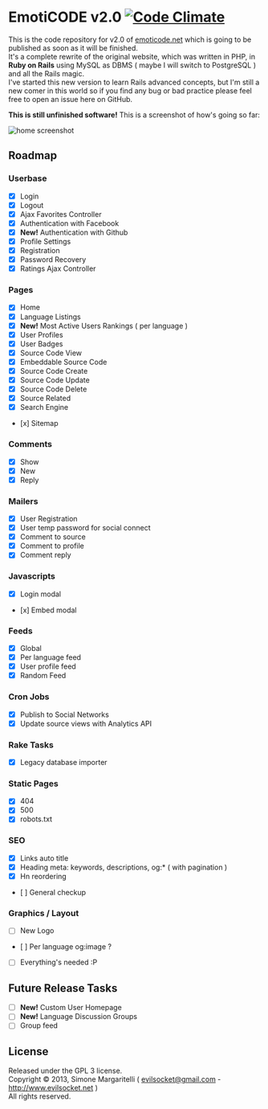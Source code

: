 # EmotiCODE v2.0 [![Code Climate](https://codeclimate.com/github/evilsocket/emoticode.png)](https://codeclimate.com/github/evilsocket/emoticode)

This is the code repository for v2.0 of [emoticode.net](http://www.emoticode.net/) which is going to be published as soon as it will be finished.  
It's a complete rewrite of the original website, which was written in PHP, in **Ruby on Rails** using MySQL
as DBMS ( maybe I will switch to PostgreSQL ) and all the Rails magic.  
I've started this new version to learn Rails advanced concepts, but I'm still a new comer in this world so if you find any bug or bad practice please feel free to open an issue here on GitHub.  

  
**This is still unfinished software!** This is a screenshot of how's going so far:  

![home screenshot](https://fbcdn-sphotos-a-a.akamaihd.net/hphotos-ak-ash3/1277986_10151782308454223_758956804_o.jpg)

## Roadmap

### Userbase

- [x] Login
- [x] Logout
- [x] Ajax Favorites Controller
- [x] Authentication with Facebook
- [x] **New!** Authentication with Github
- [x] Profile Settings
- [x] Registration
- [x] Password Recovery
- [x] Ratings Ajax Controller

### Pages

- [x] Home
- [x] Language Listings
- [x] **New!** Most Active Users Rankings ( per language )
- [x] User Profiles
- [x] User Badges
- [x] Source Code View
- [x] Embeddable Source Code
- [x] Source Code Create
- [x] Source Code Update
- [x] Source Code Delete
- [x] Source Related
- [x] Search Engine
- [x] Sitemap

### Comments

- [x] Show
- [x] New
- [x] Reply

### Mailers

- [x] User Registration
- [x] User temp password for social connect
- [x] Comment to source
- [x] Comment to profile
- [x] Comment reply

### Javascripts

- [x] Login modal
- [x] Embed modal

### Feeds

- [x] Global
- [x] Per language feed
- [x] User profile feed
- [x] Random Feed

### Cron Jobs

- [x] Publish to Social Networks
- [x] Update source views with Analytics API

### Rake Tasks

- [x] Legacy database importer

### Static Pages

- [x] 404
- [x] 500
- [x] robots.txt

### SEO

- [x] Links auto title
- [x] Heading meta: keywords, descriptions, og:* ( with pagination )
- [x] Hn reordering
- [ ] General checkup

### Graphics / Layout

- [ ] New Logo
- [ ] Per language og:image ?
- [ ] Everything's needed :P

## Future Release Tasks

- [ ] **New!** Custom User Homepage
- [ ] **New!** Language Discussion Groups
- [ ] Group feed

## License

Released under the GPL 3 license.  
Copyright &copy; 2013, Simone Margaritelli ( <evilsocket@gmail.com> - <http://www.evilsocket.net> )  
All rights reserved.
